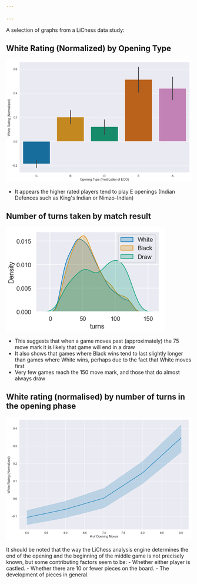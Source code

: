```yaml
---

---
```

A selection of graphs from a LiChess data study:

## White Rating (Normalized) by Opening Type

![White Rating (Normalized) by Opening Type](/assets/images/Opening_Type_v_Rating.png "White Rating (Normalized) by Opening Type")

- It appears the higher rated players tend to play E openings (Indian Defences such as King's Indian or Nimzo-Indian)

## Number of turns taken by match result

![Number of turns taken by match result](/assets/images/Turns_Dist_by_Result.png "Number of turns taken by match result")

- This suggests that when a game moves past (approximately) the 75 move mark it is likely that game will end in a draw
- It also shows that games where Black wins tend to last slightly longer than games where White wins, perhaps due to the fact that White moves first 
- Very few games reach the 150 move mark, and those that do almost always draw

## White rating (normalised) by number of turns in the opening phase

![White rating (normalised) by number of turns in the opening phase](/assets/images/Opening_Moves_v_Rating.png "White rating (normalised) by number of turns in the opening phase")

It should be noted that the way the LiChess analysis engine determines the end of the opening and the beginning of the middle game is not precisely known, but some contributing factors seem to be:
	- Whether either player is castled.
	- Whether there are 10 or fewer pieces on the board.
	- The development of pieces in general.